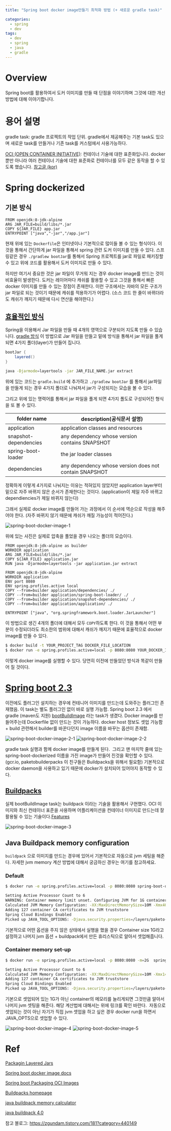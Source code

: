 ```yaml
---
title: "Spring boot docker image만들기 최적화 방법 (+ 새로운 gradle task)"

categories:
  - spring
  - dev
tags:
  - dev
  - spring
  - java
  - gradle
---
```


# Overview 
Spring boot를 활용하여서 도커 이미지를 만들 때 단점을 이야기하며 그것에 대한 개선 방법에 대해 이야기합니다.

# 용어 설명
gradle task: gradle 프로젝트의 작업 단위. gradle에서 제공해주는 기본 task도 있으며 새로운 task를 만들거나 기존 task를 커스텀에서 사용가능하다. 

[OCI (OPEN CONTAINER INITIATIVE)](https://opencontainers.org/): 컨테이너 기술에 대한 표준화입니다. docker 뿐만 아니라 여러 컨테이너 기술에 대한 표준화로 컨테이너를 모두 같은 동작을 할 수 있도록 했습니다. [참고글 (kor)](http://www.opennaru.com/kubernetes/open-container-initiative/)


# Spring dockerized

## 기본 방식
```docker
FROM openjdk:8-jdk-alpine
ARG JAR_FILE=build/libs/*.jar
COPY ${JAR_FILE} app.jar
ENTRYPOINT ["java","-jar","/app.jar"]
```
현재 위에 있는 `Dockerfile`은 인터넷이나 기본적으로 많이들 볼 수 있는 형식이다.
이것을 통해서 간단하게 jar 파일을 통해서 spring 관련 도커 이미지를 만들 수 있다.
스프링같은 경우 `./gradlew bootJar`를 통해서 Spring 프로젝트를 jar로 파일로 패키징할 수 있고 위에 코드를 활용해서 도커 이미지로 만들 수 있다.

하지만 여기서 중요한 것은 jar 파일이 무거워 지는 경우 docker image를 만드는 것이 비효율이 발생한다.
도커는 레이어마다 캐쉬를 활용할 수 있고 그것을 통해서 빠른 docker 이미지를 만들 수 있는 장점이 존재한다.
이런 구조에서는 자바의 모든 구조가 jar 파일로 되는 것이기 때문에 캐쉬를 적용하기가 어렵다. (소스 코드 한 줄이 바뀌더라도 캐쉬가 깨지기 때문에 다시 연산을 해야한다.)

## [효율적인 방식](https://spring.io/blog/2020/01/27/creating-docker-images-with-spring-boot-2-3-0-m1)
Spring을 이용해서 Jar 파일을 만들 때 4개의 영역으로 구분되어 지도록 만들 수 있습니다. [gradle 방식](https://docs.spring.io/spring-boot/docs/2.3.0.RELEASE/gradle-plugin/reference/html/#packaging-layered-jars)
이 방법으로 Jar 파일을 만들고 밑에 방식을 통해서 jar 파일을 풀게 되면 4가지 폴더(layer)가 만들어 집니다.

```groovy
bootJar {
    layered()
}
```
```bash
java -Djarmode=layertools -jar JAR_FILE_NAME.jar extract 
```
위에 있는 코드는 `gradle.build` 에 추가하고 `./gradlew bootJar` 를 통해서 jar파일을 만들게 되는 경우 4가지 폴더로 나눠져서 jar가 구성되지는 모습을 볼 수 있다.

그리고 위에 있는 명력어를 통해서 jar 파일을 풀게 되면 4가지 폴도로 구성되어진 형식을 또 볼 수 있다.

|folder name|description(공식문서 설명)|
|---|---|
|application|application classes and resources|
|snapshot-dependencies|any dependency whose version contains SNAPSHOT|
|spring-boot-loader|the jar loader classes|
|dependencies|any dependency whose version does not contain SNAPSHOT|

정확하게 이렇게 4가지로 나눠지는 이유는 적혀있지 않았지만 application layer부터 밑으로 자주 바뀌지 않은 순서가 존재한다는 것이다. (application이 제일 자주 바뀌고 dependiencies가 제일 바뀌지 않는다)

그래서 실제로 docker image를 만들어 가는 과정에서 이 순서에 역순으로 작성을 해주어야 한다. (자주 바뀌지 않기 때문에 캐쉬가 깨질 가능성이 적어진다.)

![spring-boot-docker-image-1](/assets/images/spring-boot-dockerized:jar-layerable-folder.png)

위에 있는 사진은 실제로 압축을 풀었을 경우 나오는 폴더의 모습이다.

```docker
FROM openjdk:8-jdk-alpine as builder
WORKDIR application
ARG JAR_FILE=build/libs/*.jar
COPY ${JAR_FILE} application.jar
RUN java -Djarmode=layertools -jar application.jar extract 

FROM openjdk:8-jdk-alpine
WORKDIR application
ENV port 8080
ENV spring.profiles.active local
COPY --from=builder application/dependencies/ ./
COPY --from=builder application/spring-boot-loader/ ./
COPY --from=builder application/snapshot-dependencies/ ./
COPY --from=builder application/application/ ./

ENTRYPOINT ["java", "org.springframework.boot.loader.JarLauncher"]
```
이 방법으로 생긴 4개의 폴더에 대해서 모두 `COPY`하도록 한다.
이 것을 통해서 어떤 부분이 수정되더라도 최소한의 범위에 대해서 캐쉬가 깨지기 때문에 효율적으로 docker image를 만들 수 있다.


```bash
$ docker build -t YOUR_PROJECT_TAG DOCKER_FILE_LOCATION
$ docker run -e spring.profiles.active=local -p 8080:8080 YOUR_DOCKER_IMAGE
```
이렇게 docker image를 실행할 수 있다. 당연히 이전에 만들었던 방식과 똑같이 만들어 질 것이다. 

# [Spring boot 2.3](https://docs.spring.io/spring-boot/docs/2.3.0.RELEASE/gradle-plugin/reference/html/#build-image)

이전에도 플러그인 설치하는 경우에 컨테니어 이미지를 만드는데 도와주는 플러그인 존재했음. 이 task는 별도 플러그인 없이 바로 실행 가능함.
Spring boot 2.3 에서 gradle (maven도 지원) [bootBuildImage](https://docs.spring.io/spring-boot/docs/2.3.0.RELEASE/gradle-plugin/api/org/springframework/boot/gradle/tasks/bundling/BootBuildImage.html) 라는 task가 생겼다.
Docker image를 만들어주는데 Dockerfile 없이 만드는 것이 가능하다.
docker host 정보도 셋업 가능함 + build 관련해서 builder를 바꾼다던지 image 이름을 바꾸는 옵션이 존재함.

![spring-boot-docker-image-2-1](/assets/images/spring-boot-dockerized:gradle-task.png)
![spring-boot-docker-image-2-2](/assets/images/spring-boot-dockerized:docker-images.png)

gradle task 실행과 함께 docker image를 만들게 된다. 
그리고 맨 마지막 줄에 있는 spring-boot-dockerized 이름을 가진 image가 만들어 진것을 확인할 수 있다. (gcr.io, paketobuilderpacks 이 친구들은 Buildpacks을 위해서 필요함)
기본적으로 docker daemon을 사용하고 있기 때문에 docker가 설치되어 있어야지 동작할 수 있다.

## [Buildpacks](https://buildpacks.io/)
실제 bootBuildImage task는 buildpack 이라는 기술을 활용해서 구현했다.
OCI 이미지와 최신 컨테이너 표준을 사용하며 어플리케이션을 컨테이너 이미지로 만드는데 잘 활용될 수 있는 기술이다.[Features](https://buildpacks.io/features/)

![spring-boot-docker-image-3](/assets/images/spring-boot-dockerized:comaprison.png)


## Java Buildpack memory configuration
`buildpack` 으로 이미지를 만드는 경우에 있어서 기본적으로 자동으로 jvm 세팅을 해준다.
자세한 jvm memory 계산 방법에 대해서 궁금하신 경우는 여기를 참고하세요. 

### Default
```bash
$ docker run -e spring.profiles.active=local -p 8080:8080 spring-boot-dockerized:0.0.1-SNAPSHOP

Setting Active Processor Count to 6
WARNING: Container memory limit unset. Configuring JVM for 1G container.
Calculated JVM Memory Configuration: -XX:MaxDirectMemorySize=10M -Xmx400163K -XX:MaxMetaspaceSize=136412K -XX:ReservedCodeCacheSize=240M -Xss1M (Total Memory: 1G, Thread Count: 250, Loaded Class Count: 21670, Headroom: 0%)
Adding 127 container CA certificates to JVM truststore
Spring Cloud Bindings Enabled
Picked up JAVA_TOOL_OPTIONS: -Djava.security.properties=/layers/paketo-buildpacks_bellsoft-liberica/java-security-properties/java-security.properties -agentpath:/layers/paketo-buildpacks_bellsoft-liberica/jvmkill/jvmkill-1.16.0-RELEASE.so=printHeapHistogram=1 -XX:ActiveProcessorCount=6 -XX:MaxDirectMemorySize=10M -Xmx400163K -XX:MaxMetaspaceSize=136412K -XX:ReservedCodeCacheSize=240M -Xss1M -Dorg.springframework.cloud.bindings.boot.enable=true
```
기본적으로 어떤 옵션을 주지 않은 상태에서 실행을 했을 경우 Container size 1G라고 설정하고 나머지 jvm 옵션 + buildpack에서 만든 휴리스틱으로 알아서 셋업해줍니다.

### Container memory set-up
```bash
$ docker run -e spring.profiles.active=local -p 8080:8080 -m=2G  spring-boot-dockerized:0.0.1-SNAPSHOP

Setting Active Processor Count to 6
Calculated JVM Memory Configuration: -XX:MaxDirectMemorySize=10M -Xmx1448739K -XX:MaxMetaspaceSize=136412K -XX:ReservedCodeCacheSize=240M -Xss1M (Total Memory: 2G, Thread Count: 250, Loaded Class Count: 21670, Headroom: 0%)
Adding 127 container CA certificates to JVM truststore
Spring Cloud Bindings Enabled
Picked up JAVA_TOOL_OPTIONS: -Djava.security.properties=/layers/paketo-buildpacks_bellsoft-liberica/java-security-properties/java-security.properties -agentpath:/layers/paketo-buildpacks_bellsoft-liberica/jvmkill/jvmkill-1.16.0-RELEASE.so=printHeapHistogram=1 -XX:ActiveProcessorCount=6 -XX:MaxDirectMemorySize=10M -Xmx1448739K -XX:MaxMetaspaceSize=136412K -XX:ReservedCodeCacheSize=240M -Xss1M -Dorg.springframework.cloud.bindings.boot.enable=true
```
기본으로 셋업되어 있는 1G가 아닌 container의 메모리를 늘리게되면 그것만큼 알아서 나머지 jvm 셋팅을 해준다. 해당 계산법에 대해서는 위에 링크를 확인 바란다. 
자동으로 셋업되는 것이 아닌 자기가 직접 jvm 셋업을 하고 싶은 경우 docker run을 하면서 JAVA_OPTS으로 셋업할 수 있다. 

![spring-boot-docker-image-4](/assets/images/spring-boot-dockerized:exetution-capture.png)
![spring-boot-docker-image-5](/assets/images/spring-boot-dockerized:exetution-capture-2g.png)

# Ref
[Packagin Layered Jars](https://docs.spring.io/spring-boot/docs/2.3.0.RELEASE/gradle-plugin/reference/html/#packaging-layered-jars)

[Spring boot docker image docs](https://spring.io/blog/2020/01/27/creating-docker-images-with-spring-boot-2-3-0-m1)

[Spring boot Packaging OCI Images](https://docs.spring.io/spring-boot/docs/2.3.0.RELEASE/gradle-plugin/reference/html/#build-image)

[Buildpacks homepage](https://buildpacks.io/)

[java buildpack memory calculator](https://github.com/cloudfoundry/)

[java buildpack 4.0](https://www.cloudfoundry.org/blog/just-released-java-buildpack-4-0/)

참고 블로그: https://zgundam.tistory.com/181?category=440149
